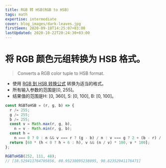 ```yaml
---
title: RGB 转 HSB(RGB to HSB)
tags: math
expertise: intermediate
cover: blog_images/dark-leaves.jpg
firstSeen: 2020-09-18T14:25:07+03:00
lastUpdated: 2020-10-22T20:24:30+03:00
---
```


# 将 RGB 颜色元组转换为 HSB 格式。
> Converts a RGB color tuple to HSB format.

- 使用 [RGB 到 HSB 转换公式](https://en.wikipedia.org/wiki/HSL_and_HSV#From_RGB) 转换为适当的格式。
- 所有输入参数的范围是[0, 255]。
- 结果值的范围是H: [0, 360], S: [0, 100], B: [0, 100]。

```js
const RGBToHSB = (r, g, b) => {
  r /= 255;
  g /= 255;
  b /= 255;
  const v = Math.max(r, g, b),
    n = v - Math.min(r, g, b);
  const h =
    n === 0 ? 0 : n && v === r ? (g - b) / n : v === g ? 2 + (b - r) / n : 4 + (r - g) / n;
  return [60 * (h < 0 ? h + 6 : h), v && (n / v) * 100, v * 100];
};
```

```js
RGBToHSB(252, 111, 48);
// [18.529411764705856, 80.95238095238095, 98.82352941176471]
```
